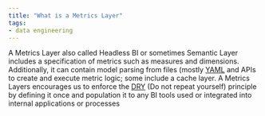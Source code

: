 ```yaml
---
title: "What is a Metrics Layer"
tags:
- data engineering
---
```

A Metrics Layer also called Headless BI or sometimes Semantic Layer includes a specification of metrics such as measures and dimensions. Additionally, it can contain model parsing from files (mostly [YAML](term/YAML.md) and APIs to create and execute metric logic; some include a cache layer. A Metrics Layers encourages us to enforce the [DRY](https://en.wikipedia.org/wiki/Don%27t_repeat_yourself) (Do not repeat yourself) principle by defining it once and population it to any BI tools used or integrated into internal applications or processes

‍